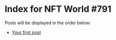 # Index for NFT World #791
Posts will be displayed in the order below:

- [Your first post](./001-first.md)

